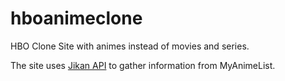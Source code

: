 # hboanimeclone
HBO Clone Site with animes instead of movies and series.

The site uses [Jikan API](https://jikan.moe/) to gather information from MyAnimeList.
